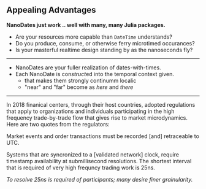 ## Appealing Advantages

**NanoDates just work .. well with many, many Julia packages.**

- Are your resources more capable than `DateTime` understands?
- Do you produce, consume, or otherwise ferry microtimed occurances?
- Is your masterful realtime design standing by as the nanoseconds fly?

-----

- NanoDates are your fuller realization of dates-with-times.
- Each NanoDate is con*struct*ed into the temporal context given.
    - that makes them strongly continumm localic 
    - "near" and "far" become as *here* and *there*
   
 -----
 
 In 2018 finanical centers, through their host countries,
 adopted regulations that apply to organizations and 
 individuals participating in the high frequency 
 trade-by-trade flow that gives rise to market
 microdynamics. Here are two quotes from the regulators:
 
 Market events and order transactions must be recorded
 [and] retraceable to UTC.
 
 Systems that are syncronized to a [validated network] clock,
 require timestamp availability at submillisecond resolutions.
 The shortest interval that is required of very high frequncy
 trading work is 25ns. 
 
 *To resolve 25ns is required of participants; many desire finer grainularity.*
  
 
 
